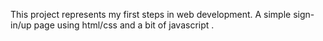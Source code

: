 This project represents my first steps in web development. A simple sign-in/up page using html/css and a bit of javascript .
